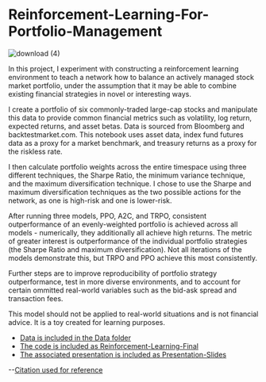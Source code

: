 # Reinforcement-Learning-For-Portfolio-Management

![download (4)](https://user-images.githubusercontent.com/103140702/233470094-62b07402-cd74-48af-a07f-aff9b1633db5.png)


In this project, I experiment with constructing a reinforcement learning environment to teach a network how to balance an actively managed stock market portfolio, under the assumption that it may be able to combine existing financial strategies in novel or interesting ways.  

I create a portfolio of six commonly-traded large-cap stocks and manipulate this data to provide common financial metrics such as volatility, log return, expected returns, and asset betas.  Data is sourced from Bloomberg and backtestmarket.com.  This notebook uses asset data, index fund futures data as a proxy for a market benchmark, and treasury returns as a proxy for the riskless rate.

I then calculate portfolio weights across the entire timespace using three different techniques, the Sharpe Ratio, the minimum variance technique, and the maximum diversification technique.  I chose to use the Sharpe and maximum diversification techniques as the two possible actions for the network, as one is high-risk and one is lower-risk.

After running three models, PPO, A2C, and TRPO, consistent outperformance of an evenly-weighted portfolio is achieved across all models - numerically, they additionally all achieve high returns.  The metric of greater interest is outperformance of the individual portfolio strategies (the Sharpe Ratio and maximum diversification).  Not all iterations of the models demonstrate this, but TRPO and PPO achieve this most consistently.

Further steps are to improve reproducibility of portfolio strategy outperformance, test in more diverse environments, and to account for certain ommitted real-world variables such as the bid-ask spread and transaction fees.   

This model should not be applied to real-world situations and is not financial advice.  It is a toy created for learning purposes.  

- [Data is included in the Data folder](/tree/main/Data)
- [The code is included as Reinforcement-Learning-Final](/blob/main/Reinforcement-Learning-Final.ipynb)  
- [The associated presentation is included as Presentation-Slides](/Presentation-Slides.pdf)


--[Citation used for reference](https://arxiv.org/pdf/1706.10059.pdf%EF%BC%89)
